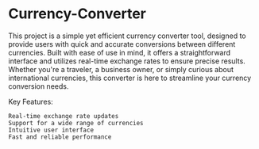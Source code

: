 # Currency-Converter



This project is a simple yet efficient currency converter tool, designed to provide users with quick and accurate conversions between different currencies. Built with ease of use in mind, it offers a straightforward interface and utilizes real-time exchange rates to ensure precise results. Whether you're a traveler, a business owner, or simply curious about international currencies, this converter is here to streamline your currency conversion needs.

Key Features:

    Real-time exchange rate updates
    Support for a wide range of currencies
    Intuitive user interface
    Fast and reliable performance
